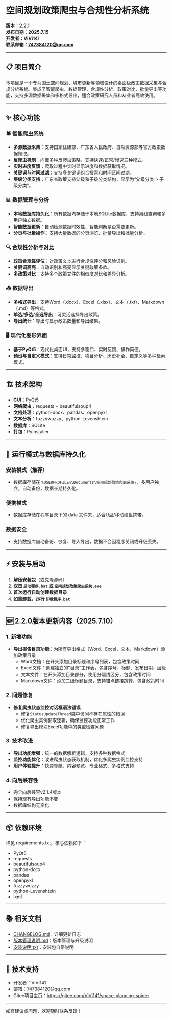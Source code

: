 # 空间规划政策爬虫与合规性分析系统

**版本：2.2.1**  
**发布日期：2025.7.15**  
**开发者：ViVi141**  
**联系邮箱：747384120@qq.com**

---

## 📋 项目简介

本项目是一个专为国土空间规划、城市更新等领域设计的桌面级政策数据采集与合规分析系统。集成了智能爬虫、数据管理、合规性分析、政策对比、批量导出等功能，支持多源数据采集和多格式导出，适合政策研究人员和从业者高效使用。

---

## ✨ 核心功能

### 🕷️ 智能爬虫系统
- **多源数据采集**：支持国家住建部、广东省人民政府、自然资源部等官方政策数据爬取。
- **反爬虫机制**：内置多种反爬虫策略，支持快速/正常/慢速三种模式。
- **实时进度反馈**：爬取过程中实时显示进度和数据获取情况。
- **关键词与时间过滤**：支持多关键词组合搜索和时间区间过滤。
- **层级分类支持**：广东省政策支持父级和子级分类结构，显示为“父级分类 > 子级分类”。

### 📊 数据管理与分析
- **本地数据库持久化**：所有数据均存储于本地SQLite数据库，支持离线查询和多用户独立数据。
- **智能数据更新**：自动检测数据时效性，智能判断是否需要更新。
- **分页与批量操作**：支持大量数据的分页浏览、批量导出和批量分析。

### 🔍 合规性分析与对比
- **政策合规性评估**：对政策文本进行合规性评分和风险识别。
- **关键词高亮**：自动识别和高亮显示关键政策条款。
- **多政策对比**：支持多个政策文件的相似度对比和差异分析。

### 📤 数据导出
- **多格式导出**：支持Word（.docx）、Excel（.xlsx）、文本（.txt）、Markdown（.md）等格式。
- **单选/多选/全选导出**：可灵活选择导出政策。
- **导出统计**：导出时显示政策数量和导出结果。

### 🖥️ 现代化图形界面
- **基于PyQt5**：现代化桌面UI，支持多窗口、实时反馈、操作简便。
- **预设与自定义模式**：支持日常监控、项目分析、历史补全、自定义等多种检索模式。

---

## 🏗️ 技术架构
- **GUI**：PyQt5
- **网络爬虫**：requests + beautifulsoup4
- **文档处理**：python-docx、pandas、openpyxl
- **文本分析**：fuzzywuzzy、python-Levenshtein
- **数据库**：SQLite
- **打包**：PyInstaller

---

## 🚀 运行模式与数据库持久化

### 安装模式（推荐）
- 数据库存储在 `%USERPROFILE%\Documents\空间规划政策爬虫系统\`，多用户独立，自动备份，数据长期持久化。

### 便携模式
- 数据库存储在程序目录下的 data 文件夹，适合U盘/移动硬盘携带。

### 数据安全
- 支持数据库自动备份、恢复、导入导出，数据不会因程序关闭或升级丢失。

---

## ⚡ 安装与启动

1. **解压安装包**（或克隆源码）
2. **双击 `启动程序.bat` 或 `空间规划政策爬虫系统.exe`**
3. **首次运行自动创建数据目录**
4. **如需卸载，运行 `卸载程序.bat`**

---

## 🆕 2.2.0版本更新内容（2025.7.10）

### 1. 新增功能
- **导出报告目录功能**：为所有导出格式（Word、Excel、文本、Markdown）添加政策目录
  - Word文档：在开头添加目录标题和序号列表，包含政策时间
  - Excel文件：创建独立的"目录"工作表，包含序号、标题、发布日期、层级
  - 文本文件：在开头添加目录部分，使用分隔线区分，包含政策时间
  - Markdown文件：添加二级标题目录，支持锚点链接跳转，包含政策时间

### 2. 问题修复
- **修复爬虫状态监控对话框语法错误**
  - 修复`StatusUpdateThread`类中访问不存在属性的错误
  - 优化爬虫实例获取逻辑，确保监控功能正常工作
  - 修复导出模块Excel功能中的类型检查问题

### 3. 技术改进
- **导出功能增强**：统一的数据解析逻辑，支持多种数据格式
- **监控功能优化**：改进爬虫状态获取机制，优化多爬虫实例监控支持
- **用户体验提升**：快速导航、内容预览、专业格式、多格式支持

### 4. 向后兼容性
- 完全向后兼容v2.1.4版本
- 保持现有导出功能不变
- 数据库结构无变化

---

## 📦 依赖环境

详见 requirements.txt，核心依赖如下：
- PyQt5
- requests
- beautifulsoup4
- python-docx
- pandas
- openpyxl
- fuzzywuzzy
- python-Levenshtein
- lxml

---

## 📚 相关文档
- [CHANGELOG.md](CHANGELOG.md)：详细更新日志
- [版本管理说明.md](版本管理说明.md)：版本管理与升级说明
- [安装说明.txt](空间规划政策爬虫系统_安装版/安装说明.txt)：安装包自带说明

---

## 💬 技术支持
- 开发者：ViVi141
- 邮箱：747384120@qq.com
- Gitee项目主页：https://gitee.com/ViVi141/space-planning-spider

---

如有建议或问题，欢迎随时联系反馈！ 
